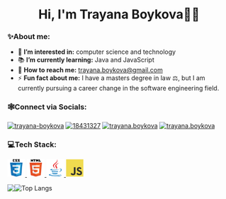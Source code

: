 <h1 align="center">Hi, I'm Trayana Boykova👩‍💻</h1>

<h3 align="left">✨About me:</h3>

- 🧩 **I’m interested in:** computer science and technology
- 📚 **I’m currently learning:** Java and JavaScript
- 📧 **How to reach me:** trayana.boykova@gmail.com
- ⚡ **Fun fact about me:** I have a masters degree in law ⚖, but I am currently pursuing a career change in the software engineering field.

<h3 align="left">🕸Connect via Socials:</h3>
<p align="left">
<a href="https://linkedin.com/in/trayana-boykova" target="blank"><img align="center" src="https://raw.githubusercontent.com/rahuldkjain/github-profile-readme-generator/master/src/images/icons/Social/linked-in-alt.svg" alt="trayana-boykova" height="30" width="40" /></a>
<a href="https://stackoverflow.com/users/18431327" target="blank"><img align="center" src="https://raw.githubusercontent.com/rahuldkjain/github-profile-readme-generator/master/src/images/icons/Social/stack-overflow.svg" alt="18431327" height="30" width="40" /></a>
<a href="https://fb.com/trayana.boykova" target="blank"><img align="center" src="https://raw.githubusercontent.com/rahuldkjain/github-profile-readme-generator/master/src/images/icons/Social/facebook.svg" alt="trayana.boykova" height="30" width="40" /></a>
<a href="https://instagram.com/trayana.boykova" target="blank"><img align="center" src="https://raw.githubusercontent.com/rahuldkjain/github-profile-readme-generator/master/src/images/icons/Social/instagram.svg" alt="trayana.boykova" height="30" width="40" /></a>
</p>

<h3 align="left">💻Tech Stack:</h3>
<p align="left"> <a href="https://www.w3schools.com/css/" target="_blank" rel="noreferrer"> <img src="https://raw.githubusercontent.com/devicons/devicon/master/icons/css3/css3-original-wordmark.svg" alt="css3" width="40" height="40"/> </a> <a href="https://www.w3.org/html/" target="_blank" rel="noreferrer"> <img src="https://raw.githubusercontent.com/devicons/devicon/master/icons/html5/html5-original-wordmark.svg" alt="html5" width="40" height="40"/> </a> <a href="https://www.java.com" target="_blank" rel="noreferrer"> <img src="https://raw.githubusercontent.com/devicons/devicon/master/icons/java/java-original.svg" alt="java" width="40" height="40"/> </a> <a href="https://developer.mozilla.org/en-US/docs/Web/JavaScript" target="_blank" rel="noreferrer"> <img src="https://raw.githubusercontent.com/devicons/devicon/master/icons/javascript/javascript-original.svg" alt="javascript" width="40" height="40"/> </a> </p>

<div align="left"><img src="https://github-readme-stats.vercel.app/api?username=trayanaboykova&show_icons=true&count_private=true&hide_border=true" align="left" /></div> 

![Top Langs](https://github-readme-stats.vercel.app/api/top-langs/?username=trayanaboykova&theme=day)






<!---
trayanaboykova/trayanaboykova is a ✨ special ✨ repository because its `README.md` (this file) appears on your GitHub profile.
You can click the Preview link to take a look at your changes.
--->
